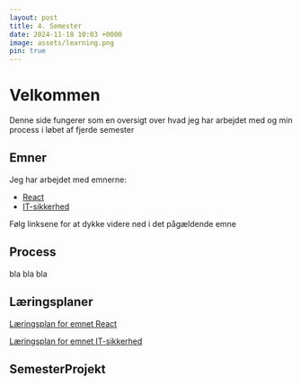 ```yaml
---
layout: post
title: 4. Semester
date: 2024-11-18 10:03 +0000
image: assets/learning.png
pin: true
---
```


# Velkommen
Denne side fungerer som en oversigt over hvad jeg har arbejdet med og min process i løbet af fjerde semester

## Emner
Jeg har arbejdet med emnerne:
- [React](../React)
- [IT-sikkerhed](../it-sikkerhed)

Følg linksene for at dykke videre ned i det pågældende emne

## Process

bla bla bla

## Læringsplaner

[Læringsplan for emnet React](../laeringsplanReact)  
  
[Læringsplan for emnet IT-sikkerhed](../læringsplanCybersecurity)  


## SemesterProjekt


